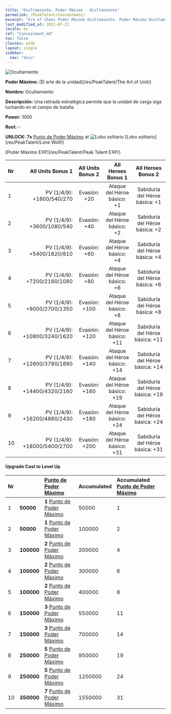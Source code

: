 ```yaml
---
title: "Ocultamiento. Poder Máximo - Ocultamiento"
permalink: /PeakTalent/Concealment/
excerpt: "Era of Chaos Poder Máximo Ocultamiento. Poder Máximo Ocultamiento. Ocultamiento"
last_modified_at: 2021-07-21
locale: es
ref: "Concealment.md"
toc: false
classes: wide
layout: single
sidebar:
  nav: "docs"
---
```


  ![Ocultamiento](/images/pt/talent_2003.png)

  **Poder Máximo:** [El arte de la unidad](/es/PeakTalent/The Art of Unit/)

  **Nombre:** Ocultamiento

  **Descripción:** Una retirada estratégica permite que la unidad de carga siga luchando en el campo de batalla.

  **Power:** 1000

  **Root:** -

  **UNLOCK: 7x** [Punto de Poder Máximo](/ItemsES/con_934/) at ![Lobo solitario](/images/pt/talent_2001.png) [Lobo solitario](/es/PeakTalent/Lone Wolf/)

  [Poder Máximo EXP](/es/PeakTalent/Peak Talent EXP/)

  | Nr | All Units Bonus 1 | All Units Bonus 2 | All Heroes Bonus 1 | All Heroes Bonus 2 |
  |:---|--------------:|:-------------:|:-------------:|:-------------:|
  | 1 | PV (1/4/9): +1800/540/270 | Evasión: +20 | Ataque del Héroe básico: +1 | Sabiduría del Héroe básica: +1 |
  | 2 | PV (1/4/9): +3600/1080/540 | Evasión: +40 | Ataque del Héroe básico: +2 | Sabiduría del Héroe básica: +2 |
  | 3 | PV (1/4/9): +5400/1620/810 | Evasión: +60 | Ataque del Héroe básico: +4 | Sabiduría del Héroe básica: +4 |
  | 4 | PV (1/4/9): +7200/2160/1080 | Evasión: +80 | Ataque del Héroe básico: +6 | Sabiduría del Héroe básica: +6 |
  | 5 | PV (1/4/9): +9000/2700/1350 | Evasión: +100 | Ataque del Héroe básico: +8 | Sabiduría del Héroe básica: +8 |
  | 6 | PV (1/4/9): +10800/3240/1620 | Evasión: +120 | Ataque del Héroe básico: +11 | Sabiduría del Héroe básica: +11 |
  | 7 | PV (1/4/9): +12600/3780/1890 | Evasión: +140 | Ataque del Héroe básico: +14 | Sabiduría del Héroe básica: +14 |
  | 8 | PV (1/4/9): +14400/4320/2160 | Evasión: +160 | Ataque del Héroe básico: +19 | Sabiduría del Héroe básica: +19 |
  | 9 | PV (1/4/9): +16200/4860/2430 | Evasión: +180 | Ataque del Héroe básico: +24 | Sabiduría del Héroe básica: +24 |
  | 10 | PV (1/4/9): +18000/5400/2700 | Evasión: +200 | Ataque del Héroe básico: +31 | Sabiduría del Héroe básica: +31 |


#### Upgrade Cost to Level Up

  | Nr | <i class="fas fa-coins"/> | [Punto de Poder Máximo](/ItemsES/con_934/) | Accumulated <i class="fas fa-coins"/> | Accumulated [Punto de Poder Máximo](/ItemsES/con_934/) |
  |:---|:--------------|:-------------|:-------------|:-------------|
  | 1 | **50000** | **1** [Punto de Poder Máximo](/ItemsES/con_934/) | 50000 | 1 |
  | 2 | **50000** | **1** [Punto de Poder Máximo](/ItemsES/con_934/) | 100000 | 2 |
  | 3 | **100000** | **2** [Punto de Poder Máximo](/ItemsES/con_934/) | 200000 | 4 |
  | 4 | **100000** | **2** [Punto de Poder Máximo](/ItemsES/con_934/) | 300000 | 6 |
  | 5 | **100000** | **2** [Punto de Poder Máximo](/ItemsES/con_934/) | 400000 | 8 |
  | 6 | **150000** | **3** [Punto de Poder Máximo](/ItemsES/con_934/) | 550000 | 11 |
  | 7 | **150000** | **3** [Punto de Poder Máximo](/ItemsES/con_934/) | 700000 | 14 |
  | 8 | **250000** | **5** [Punto de Poder Máximo](/ItemsES/con_934/) | 950000 | 19 |
  | 9 | **250000** | **5** [Punto de Poder Máximo](/ItemsES/con_934/) | 1200000 | 24 |
  | 10 | **350000** | **7** [Punto de Poder Máximo](/ItemsES/con_934/) | 1550000 | 31 |
